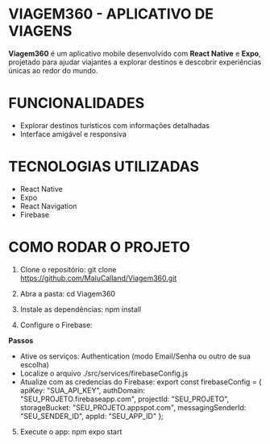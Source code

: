 # VIAGEM360 - APLICATIVO DE VIAGENS

**Viagem360** é um aplicativo mobile desenvolvido com **React Native** e **Expo**, projetado para ajudar viajantes a explorar destinos e descobrir experiências únicas ao redor do mundo.

# FUNCIONALIDADES

- Explorar destinos turísticos com informações detalhadas
- Interface amigável e responsiva

# TECNOLOGIAS UTILIZADAS 

- React Native
- Expo
- React Navigation
- Firebase

# COMO RODAR O PROJETO

1. Clone o repositório: git clone https://github.com/MaluCalland/Viagem360.git

2. Abra a pasta: cd Viagem360

3. Instale as dependências: npm install

4. Configure o Firebase: 

**Passos**

* Ative os serviços: Authentication (modo Email/Senha ou outro de sua escolha)
* Localize o arquivo ./src/services/firebaseConfig.js
* Atualize com as credencias do Firebase: 
    export const firebaseConfig = {
    apiKey: "SUA_API_KEY",
    authDomain: "SEU_PROJETO.firebaseapp.com",
    projectId: "SEU_PROJETO",
    storageBucket: "SEU_PROJETO.appspot.com",
    messagingSenderId: "SEU_SENDER_ID",
    appId: "SEU_APP_ID"
    };

5. Execute o app: npm expo start